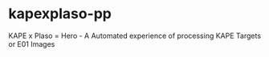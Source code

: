 # kapexplaso-pp
KAPE x Plaso = Hero - A Automated experience of processing KAPE Targets or E01 Images
